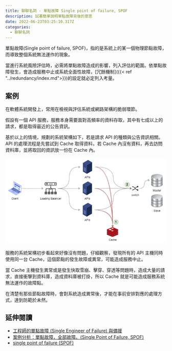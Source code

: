 ```yaml
---
title: 聊聊名詞 - 單點故障 Single point of failure, SPOF
description: 試著簡單說明單點故障背後的意思
date: 2022-06-23T03:25:10.317Z
categories:
  - 聊聊名詞
---
```


單點故障(Single point of failure, SPOF)，指的是系統上的某一個物理節點故障，而導致整個系統無法運作的現象。

當進行系統風險評估時，必需將單點故障造成的影響，列入評估的範圍。依單點故障發生，會造成服務中止或系統全面性故障，[冗餘機制]({{< ref "../redundancy/index.md">}})的設定就必定列入考量。

<!--more-->

## 案例

在軟體系統開發上，常用在檢視與評估系統或網路架構的脆弱環節。

假設有一個 API 服務，服務本身需要面對高頻率的資料存取，其中有七成以上的請求，都是取得最近的公告資訊。

基於以上的情境，規劃的系統架構如下，若是請求 API 的種類與公告資訊相關。API 的處理流程是先嘗試到 Cache 取得資料，若 Cache 內沒有資料，再去訪問資料庫，並將取回的資訊放一份在 Cache 內。

![flow](flow.png)

服務的系統架構初步看起來好像沒有問題，仔細觀察，發現所有的 API 主機同時使用同一台 Cache，這個節點的發生故障或異常，可能造成服務中止。

當 Cache 主機發生異常或是發生快取雪崩、擊穿、穿透等問題時，造成大量的請求，直接衝擊到資料庫，造成資料庫被打掛，所以 Cache 就是可能造成服務系統無法運作的故障點。

在清楚有那些節點故障時，會對系統造成異常後，才能在事前安排對應的處理方式，達到防範於未然。

## 延伸閱讀

- [工程師的單點故障 (Single Engineer of Failure) 與備援](https://data.leafwind.tw/single-engineer-of-failure-947e2ede1039)
- [案例分析：單點故障，全部故障。(Single Point of Failure, SPOF)](https://showipprotocols-tw.blogspot.com/2013/11/single-point-of-failure-spof.html)
- [single point of failure (SPOF)](https://www.techtarget.com/searchdatacenter/definition/Single-point-of-failure-SPOF)